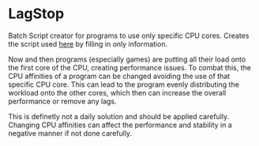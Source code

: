 # LagStop
Batch Script creator for programs to use only specific CPU cores. Creates the script used [here](https://www.wolfdud3.com/main/instruction?craftid=8) by filling in only information.

Now and then programs (especially games) are putting all their load onto the first core of the CPU, creating performance issues.
To combat this, the CPU affinities of a program can be changed avoiding the use of that specific CPU core. This can lead to the program evenly distributing the workload onto the other cores, which then can increase the overall performance or remove any lags.

This is definetly not a daily solution and should be applied carefully. Changing CPU affinities can affect the performance and stability in a negative manner if not done carefully.
